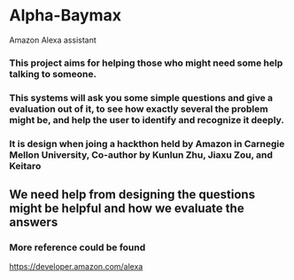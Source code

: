 # Alpha-Baymax
Amazon Alexa assistant

### This project aims for helping those who might need some help talking to someone.
### This systems will ask you some simple questions and give a evaluation out of it, to see how exactly several the problem might be, and help the user to identify and recognize it deeply.
### It is design when joing a hackthon held by Amazon in Carnegie Mellon University, Co-author by Kunlun Zhu, Jiaxu Zou, and Keitaro

## We need help from designing the questions might be helpful and how we evaluate the answers

### More reference could be found
https://developer.amazon.com/alexa

